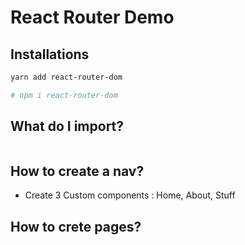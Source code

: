 # React Router Demo

## Installations

```sh
yarn add react-router-dom

# npm i react-router-dom


```

## What do I import?

```js

```

## How to create a nav?

- Create 3 Custom components : Home, About, Stuff

## How to crete pages?
